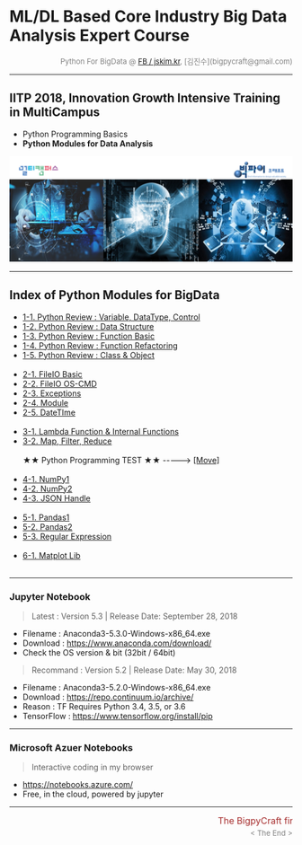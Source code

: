 
# ML/DL Based Core Industry Big Data Analysis Expert Course

<div align='right'><font size=2 color='gray'>Python For BigData @ <font color='blue'><a href='https://www.facebook.com/jskim.kr'>FB / jskim.kr</a></font>, [김진수](bigpycraft@gmail.com)</font></div>
<hr>

## IITP 2018, Innovation Growth Intensive Training in MultiCampus
>  
- Python Programming Basics
- <b>Python Modules for Data Analysis</b>

<img src="../images/img_front_readme_iitp.png">

<hr>

## Index of Python Modules for BigData
- <a href="https://htmlpreview.github.io/?https://github.com/bigpycraft/iitp18-multicampus/blob/master/section-B/html/PB_DA_101_Review_DataType.html            "> 1-1. Python Review : Variable, DataType, Control    </a>
- <a href="https://htmlpreview.github.io/?https://github.com/bigpycraft/iitp18-multicampus/blob/master/section-B/html/PB_DA_102_Review_DataStructure.html       "> 1-2. Python Review : Data Structure                 </a>
- <a href="https://htmlpreview.github.io/?https://github.com/bigpycraft/iitp18-multicampus/blob/master/section-B/html/PB_DA_103_Review_Function1_Basic.html     "> 1-3. Python Review : Function Basic                 </a>
- <a href="https://htmlpreview.github.io/?https://github.com/bigpycraft/iitp18-multicampus/blob/master/section-B/html/PB_DA_103_Review_Function2_Extension.html "> 1-4. Python Review : Function Refactoring           </a>
- <a href="https://htmlpreview.github.io/?https://github.com/bigpycraft/iitp18-multicampus/blob/master/section-B/html/PB_DA_105_Review_Class2_OOP.html          "> 1-5. Python Review : Class & Object                 </a>
<br/><br/>
- <a href="https://htmlpreview.github.io/?https://github.com/bigpycraft/iitp18-multicampus/blob/master/section-B/html/PB_DA_106_FileIO_Basic.html               "> 2-1. FileIO Basic                                   </a>
- <a href="https://htmlpreview.github.io/?https://github.com/bigpycraft/iitp18-multicampus/blob/master/section-B/html/PB_DA_107_FileIO_OS-CMD.html              "> 2-2. FileIO OS-CMD                                  </a>
- <a href="https://htmlpreview.github.io/?https://github.com/bigpycraft/iitp18-multicampus/blob/master/section-B/html/PB_DA_108_Exceptions.html                 "> 2-3. Exceptions                                     </a>
- <a href="https://htmlpreview.github.io/?https://github.com/bigpycraft/iitp18-multicampus/blob/master/section-B/html/PB_DA_109_Module_ver1.html                "> 2-4. Module                                         </a>
- <a href="https://htmlpreview.github.io/?https://github.com/bigpycraft/iitp18-multicampus/blob/master/section-B/html/PB_DA_110_DateTIme_ver1.html              "> 2-5. DateTIme                                       </a>
<br/><br/>
- <a href="https://htmlpreview.github.io/?https://github.com/bigpycraft/iitp18-multicampus/blob/master/section-B/html/PB_DA_104_Lambda_Internal_Functiion.html  "> 3-1. Lambda Function & Internal Functions           </a>
- <a href="https://htmlpreview.github.io/?https://github.com/bigpycraft/iitp18-multicampus/blob/master/section-B/html/PB_DA_111_MFR.html                        "> 3-2. Map, Filter, Reduce                            </a>
<br/><br/>
★★ Python Programming TEST ★★   ----->  <a href="https://github.com/bigpycraft/iitp18-multicampus/tree/master/midterm-exam "> [Move] </a>
<br/><br/>
- <a href="https://htmlpreview.github.io/?https://github.com/bigpycraft/iitp18-multicampus/blob/master/section-B/html/PC_DA_220_NumPy.html            "> 4-1. NumPy1                 </a>
- <a href="https://htmlpreview.github.io/?https://github.com/bigpycraft/iitp18-multicampus/blob/master/section-B/html/PC_DA_222_NumPy.html            "> 4-2. NumPy2                 </a>
- <a href="https://htmlpreview.github.io/?https://github.com/bigpycraft/iitp18-multicampus/blob/master/section-B/html/PB_DA_422_JSON.html             "> 4-3. JSON Handle            </a>
<br/><br/>
- <a href="https://htmlpreview.github.io/?https://github.com/bigpycraft/iitp18-multicampus/blob/master/section-B/html/PC_DA_230_Pandas.html           "> 5-1. Pandas1                </a>
- <a href="https://htmlpreview.github.io/?https://github.com/bigpycraft/iitp18-multicampus/blob/master/section-B/html/PC_DA_232_Pandas.html           "> 5-2. Pandas2                </a>
- <a href="https://htmlpreview.github.io/?https://github.com/bigpycraft/iitp18-multicampus/blob/master/section-B/html/PB_DA_423_RegEx.html            "> 5-3. Regular Expression     </a>
<br/><br/>
- <a href="https://htmlpreview.github.io/?https://github.com/bigpycraft/iitp18-multicampus/blob/master/section-B/html/PC_DA_211_Matplotlib.html       "> 6-1. Matplot Lib            </a>
<br/><br/>

<hr>

### Jupyter Notebook
> Latest : Version 5.3 | Release Date: September 28, 2018
- Filename : Anaconda3-5.3.0-Windows-x86_64.exe 
- Download : https://www.anaconda.com/download/
- Check the OS version & bit (32bit / 64bit)

> Recommand : Version 5.2 | Release Date: May 30, 2018
- Filename : Anaconda3-5.2.0-Windows-x86_64.exe
- Download : https://repo.continuum.io/archive/ 
- Reason : TF Requires Python 3.4, 3.5, or 3.6 
- TensorFlow : https://www.tensorflow.org/install/pip


<hr>

### Microsoft Azuer Notebooks
> Interactive coding in my browser
- https://notebooks.azure.com/
- Free, in the cloud, powered by jupyter


<hr>
<marquee><font size=3 color='brown'>The BigpyCraft find the information to design valuable society with Technology & Craft.</font></marquee>
<div align='right'><font size=2 color='gray'> &lt; The End &gt; </font></div>
